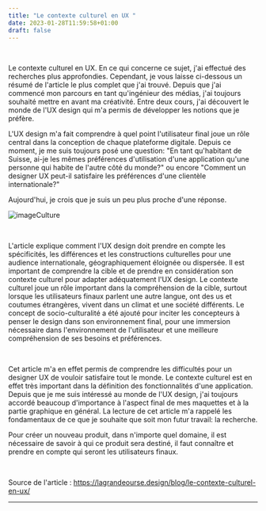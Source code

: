 ```yaml
---
title: "Le contexte culturel en UX "
date: 2023-01-28T11:59:58+01:00
draft: false
---
```


&nbsp;

Le contexte culturel en UX. En ce qui concerne ce sujet, j'ai effectué des recherches plus approfondies. Cependant, je vous laisse ci-dessous un résumé de l'article le plus complet que j'ai trouvé. Depuis que j'ai commencé mon parcours en tant qu'ingénieur des médias, j'ai toujours souhaité mettre en avant ma créativité. Entre deux cours, j'ai découvert le monde de l'UX design qui m'a permis de développer les notions que je préfère.

L'UX design m'a fait comprendre à quel point l'utilisateur final joue un rôle central dans la conception de chaque plateforme digitale. Depuis ce moment, je me suis toujours posé une question: "En tant qu'habitant de Suisse, ai-je les mêmes préférences d'utilisation d'une application qu'une personne qui habite de l'autre côté du monde?" ou encore "Comment un designer UX peut-il satisfaire les préférences d'une clientèle internationale?"

Aujourd'hui, je crois que je suis un peu plus proche d'une réponse.

![imageCulture](/labVeilleTech/images/culture.png "Contexte culturel")

&nbsp;

L'article explique comment l'UX design doit prendre en compte les spécificités, les différences et les constructions culturelles pour une audience internationale, géographiquement éloignée ou dispersée. Il est important de comprendre la cible et de prendre en considération son contexte culturel pour adapter adéquatement l'UX design. Le contexte culturel joue un rôle important dans la compréhension de la cible, surtout lorsque les utilisateurs finaux parlent une autre langue, ont des us et coutumes étrangères, vivent dans un climat et une société différents. Le concept de socio-culturalité a été ajouté pour inciter les concepteurs à penser le design dans son environnement final, pour une immersion nécessaire dans l'environnement de l'utilisateur et une meilleure compréhension de ses besoins et préférences.

&nbsp;

Cet article m'a en effet permis de comprendre les difficultés pour un designer UX de vouloir satisfaire tout le monde. Le contexte culturel est en effet très important dans la définition des fonctionnalités d'une application. Depuis que je me suis intéressé au monde de l'UX design, j'ai toujours accordé beaucoup d'importance à l'aspect final de mes maquettes et à la partie graphique en général. La lecture de cet article m'a rappelé les fondamentaux de ce que je souhaite que soit mon futur travail: la recherche.

Pour créer un nouveau produit, dans n'importe quel domaine, il est nécessaire de savoir à qui ce produit sera destiné, il faut connaître et prendre en compte qui seront les utilisateurs finaux.

&nbsp;

Source de l'article : https://lagrandeourse.design/blog/le-contexte-culturel-en-ux/
***